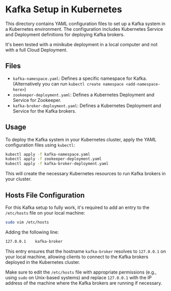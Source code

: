 # Kafka Setup in Kubernetes

This directory contains YAML configuration files to set up a Kafka system in a Kubernetes environment. The configuration includes Kubernetes Service and Deployment definitions for deploying Kafka brokers.

It's been tested with a minikube deployment in a local computer and not with a full Cloud Deployment.

## Files

- `kafka-namespace.yaml`: Defines a specific namespace for Kafka. (Alternatively you can run `kubectl create namespace <add-namespace-here>`)
- `zookeeper-deployment.yaml`: Defines a Kubernetes Deployment and Service for Zookeeper.
- `kafka-broker-deployment.yaml`: Defines a Kubernetes Deployment and Service for the Kafka brokers.

## Usage

To deploy the Kafka system in your Kubernetes cluster, apply the YAML configuration files using `kubectl`:

```bash
kubectl apply -f kafka-namespace.yaml
kubectl apply -f zookeeper-deployment.yaml
kubectl apply -f kafka-broker-deployment.yaml
```

This will create the necessary Kubernetes resources to run Kafka brokers in your cluster.

## Hosts File Configuration

For this Kafka setup to fully work, it's required to add an entry to the `/etc/hosts` file on your local machine:

```bash
sudo vim /etc/hosts
```

Adding the following line:

```bash
127.0.0.1    kafka-broker
```

This entry ensures that the hostname `kafka-broker` resolves to `127.0.0.1` on your local machine, allowing clients to connect to the Kafka brokers deployed in the Kubernetes cluster.

Make sure to edit the `/etc/hosts` file with appropriate permissions (e.g., using `sudo` on Unix-based systems) and replace `127.0.0.1` with the IP address of the machine where the Kafka brokers are running if necessary.

